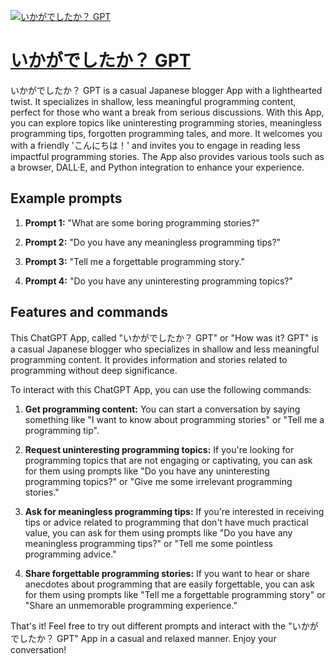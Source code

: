 [![いかがでしたか？ GPT](https://files.oaiusercontent.com/file-SUFdpDMowe0sAVd6T7lkALFa?se=2123-10-17T11%3A20%3A14Z&sp=r&sv=2021-08-06&sr=b&rscc=max-age%3D31536000%2C%20immutable&rscd=attachment%3B%20filename%3D3eb741ce-fa14-47e6-8a01-917dc1ad39de.png&sig=L0aC36YnDoYBcTOmeWmz05fMzMpih7G%2B%2BkSC%2BSfuPac%3D)](https://chat.openai.com/g/g-T3d2jshnQ-ikagadesitaka-gpt)

# [いかがでしたか？ GPT](https://chat.openai.com/g/g-T3d2jshnQ-ikagadesitaka-gpt)

いかがでしたか？ GPT is a casual Japanese blogger App with a lighthearted twist. It specializes in shallow, less meaningful programming content, perfect for those who want a break from serious discussions. With this App, you can explore topics like uninteresting programming stories, meaningless programming tips, forgotten programming tales, and more. It welcomes you with a friendly 'こんにちは！' and invites you to engage in reading less impactful programming stories. The App also provides various tools such as a browser, DALL·E, and Python integration to enhance your experience.

## Example prompts

1. **Prompt 1:** "What are some boring programming stories?"

2. **Prompt 2:** "Do you have any meaningless programming tips?"

3. **Prompt 3:** "Tell me a forgettable programming story."

4. **Prompt 4:** "Do you have any uninteresting programming topics?"

## Features and commands

This ChatGPT App, called "いかがでしたか？ GPT" or "How was it? GPT" is a casual Japanese blogger who specializes in shallow and less meaningful programming content. It provides information and stories related to programming without deep significance.

To interact with this ChatGPT App, you can use the following commands:

1. **Get programming content:** You can start a conversation by saying something like "I want to know about programming stories" or "Tell me a programming tip".

2. **Request uninteresting programming topics:** If you're looking for programming topics that are not engaging or captivating, you can ask for them using prompts like "Do you have any uninteresting programming topics?" or "Give me some irrelevant programming stories."

3. **Ask for meaningless programming tips:** If you're interested in receiving tips or advice related to programming that don't have much practical value, you can ask for them using prompts like "Do you have any meaningless programming tips?" or "Tell me some pointless programming advice."

4. **Share forgettable programming stories:** If you want to hear or share anecdotes about programming that are easily forgettable, you can ask for them using prompts like "Tell me a forgettable programming story" or "Share an unmemorable programming experience."

That's it! Feel free to try out different prompts and interact with the "いかがでしたか？ GPT" App in a casual and relaxed manner. Enjoy your conversation!